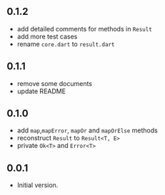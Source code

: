 ## 0.1.2
- add detailed comments for methods in `Result`
- add more test cases
- rename `core.dart` to `result.dart`
## 0.1.1
- remove some documents
- update README
## 0.1.0
- add `map`,`mapError`, `mapOr` and `mapOrElse` methods
- reconstruct `Result` to `Result<T, E>` 
- private `Ok<T>` and `Error<T>`

## 0.0.1

- Initial version.
